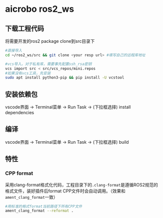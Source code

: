 # aicrobo ros2_ws

## 下载工程代码

将需要开发的ros2 package clone到src目录下

```bash
#直接导入
cd ~/ros2_ws/src && git clone <your resp url> #填写自己的远程库地址

#vcs导入。对于私有库，需要事先配置ssh_rsa密钥
vcs import src < src/vcs_repos/mini.repos
#如果没有vcs工具，先安装
sudo apt install python3-pip && pip install -U vcstool
```

## 安装依赖包

vscode界面 -> Terminal菜单 -> Run Task -> (下拉框选择) install dependencies

## 编译

vscode界面 -> Terminal菜单 -> Run Task -> (下拉框选择) build

## 特性

### CPP format

采用clang-format格式化代码，工程目录下的`.clang-format`是遵循ROS2规范的格式文件，装好插件后format CPP文件时会自动调用。（效果和`ament_clang_format`一致）

```bash
#用标准的格式format当前路径下所有CPP文件
ament_clang_format --reformat .
```
